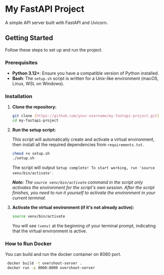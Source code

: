 # My FastAPI Project

A simple API server built with FastAPI and Uvicorn.

## Getting Started

Follow these steps to set up and run the project.

### Prerequisites

* **Python 3.12+**: Ensure you have a compatible version of Python installed.
* **Bash**: The `setup.sh` script is written for a Unix-like environment (macOS, Linux, WSL on Windows).

### Installation

1.  **Clone the repository:**

    ```bash
    git clone [https://github.com/your-username/my-fastapi-project.git](https://github.com/your-username/my-fastapi-project.git)
    cd my-fastapi-project
    ```

2.  **Run the setup script:**

    This script will automatically create and activate a virtual environment, then install all the required dependencies from `requirements.txt`.

    ```bash
    chmod +x setup.sh
    ./setup.sh
    ```

    The script will output `Setup complete! To start working, run 'source venv/bin/activate'`.

    ***Note:** The `source venv/bin/activate` command in the script only activates the environment for the script's own session. After the script finishes, you need to run it yourself to activate the environment in your current terminal.*

3.  **Activate the virtual environment (if it's not already active):**

    ```bash
    source venv/bin/activate
    ```

    You will see `(venv)` at the beginning of your terminal prompt, indicating that the virtual environment is active.

### How to Run Docker
You can build and run the docker container on 8080 port.

```bash
 docker build -t overshoot-server .
 docker run -p 8000:8000 overshoot-server